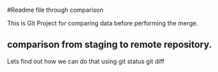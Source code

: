 #Readme file through comparison

This is Git Project for comparing data before performing the merge.


## comparison from staging to remote repository.
Lets find out how we can do that using
git status
git diff
